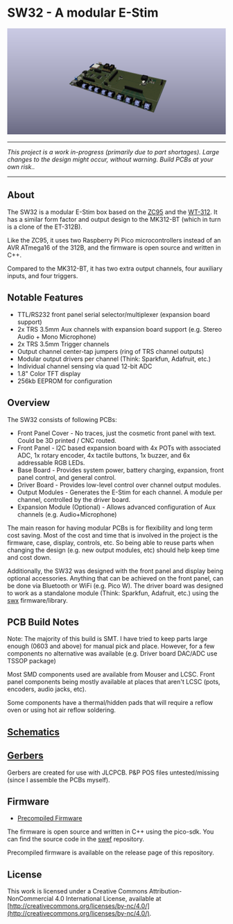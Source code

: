 # SW32 - A modular E-Stim

![SW32](docs/images/SW32.png)

---

*This project is a work in-progress (primarily due to part shortages). Large changes to the design might occur, without warning. Build PCBs at your own risk..*

---

## About
The SW32 is a modular E-Stim box based on the [ZC95](https://github.com/CrashOverride85/zc95) and the [WT-312](https://github.com/WendyTeslaburger/WT-312). 
It has a similar form factor and output design to the MK312-BT (which in turn is a clone of the ET-312B).

Like the ZC95, it uses two Raspberry Pi Pico microcontrollers instead of an AVR ATmega16 of the 312B, and the firmware is open source and written in C++.

Compared to the MK312-BT, it has two extra output channels, four auxiliary inputs, and four triggers. 

## Notable Features
* TTL/RS232 front panel serial selector/multiplexer (expansion board support)
* 2x TRS 3.5mm Aux channels with expansion board support (e.g. Stereo Audio + Mono Microphone)
* 2x TRS 3.5mm Trigger channels
* Output channel center-tap jumpers (ring of TRS channel outputs)
* Modular output drivers per channel (Think: Sparkfun, Adafruit, etc.)
* Individual channel sensing via quad 12-bit ADC
* 1.8" Color TFT display
* 256kb EEPROM for configuration

## Overview
The SW32 consists of following PCBs:
* Front Panel Cover - No traces, just the cosmetic front panel with text. Could be 3D printed / CNC routed.
* Front Panel - I2C based expansion board with 4x POTs with associated ADC, 1x rotary encoder, 4x tactile buttons, 1x buzzer, and 6x addressable RGB LEDs.
* Base Board - Provides system power, battery charging, expansion, front panel control, and general control.
* Driver Board - Provides low-level control over channel output modules.
* Output Modules - Generates the E-Stim for each channel. A module per channel, controlled by the driver board. 
* Expansion Module (Optional) - Allows advanced configuration of Aux channels (e.g. Audio+Microphone)

The main reason for having modular PCBs is for flexibility and long term cost saving. Most of the cost and time that is involved in the project is the firmware, case, display, controls, etc. So being able to reuse parts when changing the design (e.g. new output modules, etc) should help keep time and cost down.

Additionally, the SW32 was designed with the front panel and display being optional accessories. Anything that can be achieved on the front panel, can be done via Bluetooth or WiFi (e.g. Pico W). The driver board was designed to work as a standalone module (Think: Sparkfun, Adafruit, etc.) using the [swx](https://github.com/saawsm/swx) firmware/library.

## PCB Build Notes
Note: The majority of this build is SMT. I have tried to keep parts large enough (0603 and above) for manual pick and place. However, for a few components no alternative was available (e.g. Driver board DAC/ADC use TSSOP package)

Most SMD components used are available from Mouser and LCSC. Front panel components being mostly available at places that aren't LCSC (pots, encoders, audio jacks, etc).

Some components have a thermal/hidden pads that will require a reflow oven or using hot air reflow soldering.

## [Schematics](schematics/)

## [Gerbers](gerbers/)
Gerbers are created for use with JLCPCB. P&P POS files untested/missing (since I assemble the PCBs myself).

## Firmware
- [Precompiled Firmware](https://github.com/saawsm/SW32/releases/latest)

The firmware is open source and written in C++ using the pico-sdk. You can find the source code in the [swef](https://github.com/saawsm/swef) repository.

Precompiled firmware is available on the release page of this repository.

## License
This work is licensed under a Creative Commons Attribution-NonCommercial 4.0 International License, available at
[http://creativecommons.org/licenses/by-nc/4.0/](http://creativecommons.org/licenses/by-nc/4.0/).
